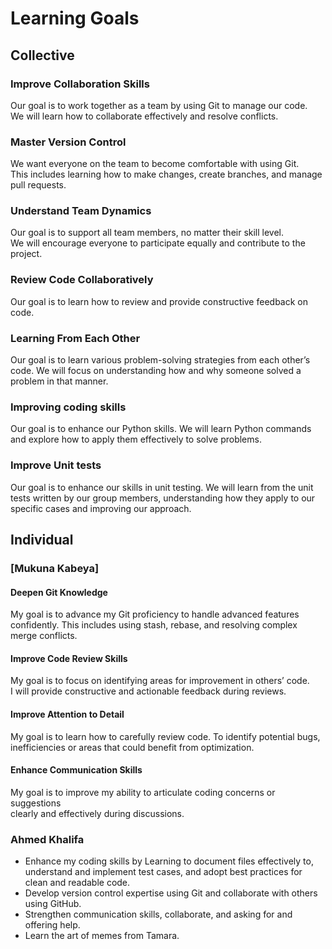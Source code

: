 # Learning Goals

## Collective

### Improve Collaboration Skills  

Our goal is to work together as a team by using Git to manage our code.  
We will learn how to collaborate effectively and resolve conflicts.

### Master Version Control  

We want everyone on the team to become comfortable with using Git.  
This includes learning how to make changes, create branches, and manage pull requests.

### Understand Team Dynamics  

Our goal is to support all team members, no matter their skill level.  
We will encourage everyone to participate equally and contribute to the project.

### Review Code Collaboratively  

Our goal is to learn how to review and provide constructive feedback on code.

### Learning From Each Other  

Our goal is to learn various problem-solving strategies from each other’s code.
We will focus on understanding how and why someone solved a problem in that manner.

### Improving coding skills

Our goal is to enhance our Python skills.
We will learn Python commands
and explore how to apply them effectively to solve problems.

### Improve Unit tests

Our goal is to enhance our skills in unit testing.
We will learn from the unit tests written by our group members,
understanding how they apply to our specific cases and improving our approach.

## Individual

### [Mukuna Kabeya]

#### Deepen Git Knowledge  

My goal is to advance my Git proficiency to handle advanced features confidently.
This includes using stash, rebase, and resolving complex merge conflicts.

#### Improve Code Review Skills  

My goal is to focus on identifying areas for improvement in others’ code.  
I will provide constructive and actionable feedback during reviews.

#### Improve Attention to Detail  

My goal is to learn how to carefully review code.
To identify potential bugs, inefficiencies or areas that could benefit from optimization.

#### Enhance Communication Skills  

My goal is to improve my ability to articulate coding concerns or suggestions  
clearly and effectively during discussions.

### Ahmed Khalifa

- Enhance my coding skills by Learning to document files effectively to,
understand and implement test cases, and adopt best practices for clean and
readable code.
- Develop version control expertise using Git and collaborate with others using GitHub.
- Strengthen communication skills, collaborate, and asking for and offering help.
- Learn the art of memes from Tamara.
